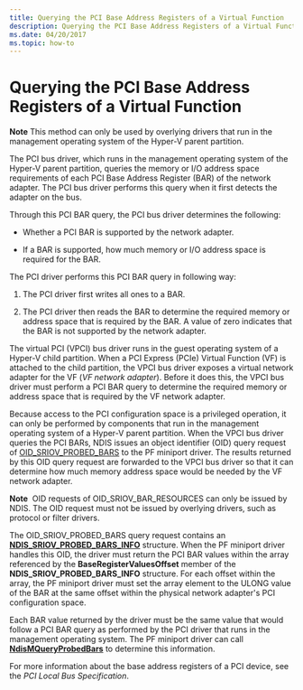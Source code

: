 ```yaml
---
title: Querying the PCI Base Address Registers of a Virtual Function
description: Querying the PCI Base Address Registers of a Virtual Function
ms.date: 04/20/2017
ms.topic: how-to
---
```


# Querying the PCI Base Address Registers of a Virtual Function

**Note** This method can only be used by overlying drivers that run in the management operating system of the Hyper-V parent partition.

The PCI bus driver, which runs in the management operating system of the Hyper-V parent partition, queries the memory or I/O address space requirements of each PCI Base Address Register (BAR) of the network adapter. The PCI bus driver performs this query when it first detects the adapter on the bus.

Through this PCI BAR query, the PCI bus driver determines the following:

-   Whether a PCI BAR is supported by the network adapter.

-   If a BAR is supported, how much memory or I/O address space is required for the BAR.

The PCI driver performs this PCI BAR query in following way:

1.  The PCI driver first writes all ones to a BAR.

2.  The PCI driver then reads the BAR to determine the required memory or address space that is required by the BAR. A value of zero indicates that the BAR is not supported by the network adapter.

The virtual PCI (VPCI) bus driver runs in the guest operating system of a Hyper-V child partition. When a PCI Express (PCIe) Virtual Function (VF) is attached to the child partition, the VPCI bus driver exposes a virtual network adapter for the VF (*VF network adapter*). Before it does this, the VPCI bus driver must perform a PCI BAR query to determine the required memory or address space that is required by the VF network adapter.

Because access to the PCI configuration space is a privileged operation, it can only be performed by components that run in the management operating system of a Hyper-V parent partition. When the VPCI bus driver queries the PCI BARs, NDIS issues an object identifier (OID) query request of [OID\_SRIOV\_PROBED\_BARS](./oid-sriov-probed-bars.md) to the PF miniport driver. The results returned by this OID query request are forwarded to the VPCI bus driver so that it can determine how much memory address space would be needed by the VF network adapter.

**Note**  OID requests of OID\_SRIOV\_BAR\_RESOURCES can only be issued by NDIS. The OID request must not be issued by overlying drivers, such as protocol or filter drivers.

 

The OID\_SRIOV\_PROBED\_BARS query request contains an [**NDIS\_SRIOV\_PROBED\_BARS\_INFO**](/windows-hardware/drivers/ddi/ntddndis/ns-ntddndis-_ndis_sriov_probed_bars_info) structure. When the PF miniport driver handles this OID, the driver must return the PCI BAR values within the array referenced by the **BaseRegisterValuesOffset** member of the **NDIS\_SRIOV\_PROBED\_BARS\_INFO** structure. For each offset within the array, the PF miniport driver must set the array element to the ULONG value of the BAR at the same offset within the physical network adapter's PCI configuration space.

Each BAR value returned by the driver must be the same value that would follow a PCI BAR query as performed by the PCI driver that runs in the management operating system. The PF miniport driver can call [**NdisMQueryProbedBars**](/windows-hardware/drivers/ddi/ndis/nf-ndis-ndismqueryprobedbars) to determine this information.

For more information about the base address registers of a PCI device, see the *PCI Local Bus Specification*.

 

